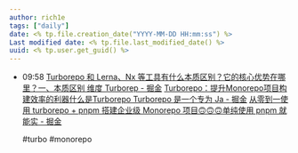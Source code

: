 ```yaml
---
author: rich1e
tags: ["daily"]
date: <% tp.file.creation_date("YYYY-MM-DD HH:mm:ss") %>
Last modified date: <% tp.file.last_modified_date() %>
uuid: <% tp.user.get_guid() %>
---
```


- 09:58 
  [Turborepo 和 Lerna、Nx 等工具有什么本质区别？它的核心优势在哪里？一、本质区别 维度 Turborep - 掘金](https://juejin.cn/post/7478241758263885861?utm_source=gold_browser_extension)
  [Turborepo：提升Monorepo项目构建效率的利器什么是Turborepo Turborepo 是一个专为 Ja - 掘金](https://juejin.cn/post/7490807753432072228)
  [从零到一使用 turborepo + pnpm 搭建企业级 Monorepo 项目🙃🙃🙃单纯使用 pnpm 就能实 - 掘金](https://juejin.cn/post/7343156956665839651)
  
  #turbo #monorepo  